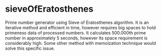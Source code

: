 # sieveOfEratosthenes
Prime number generator using Sieve of Eratosthenes algorithm. It is an iterative method and efficient in time, however requires big 
spaces to hold primeness data of processed numbers. It calculates 500.000th prime number in approximately 5 seconds, however its space
requirement is considerably high. Some other method with memoization technique would solve this specific issue.

